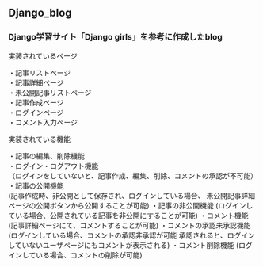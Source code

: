 ## Django_blog

### Django学習サイト「Django girls」を参考に作成したblog  


実装されているページ 

・記事リストページ  
・記事詳細ページ  
・未公開記事リストページ  
・記事作成ページ  
・ログインページ  
・コメント入力ページ

実装されている機能

・記事の編集、削除機能  
・ログイン・ログアウト機能  
（ログインをしていないと、記事作成、編集、削除、コメントの承認が不可能）  
・記事の公開機能  
(記事作成時、非公開として保存され、ログインしている場合、
未公開記事詳細ページの公開ボタンから公開することが可能) 
・記事の非公開機能
(ログインしている場合、公開されている記事を非公開にすることが可能)
・コメント機能
(記事詳細ページにて、コメントすることが可能)
・コメントの承認未承認機能
(ログインしている場合、コメントの承認非承認が可能
承認されると、ログインしていないユーザページにもコメントが表示される)
・コメント削除機能
(ログインしている場合、コメントの削除が可能)
